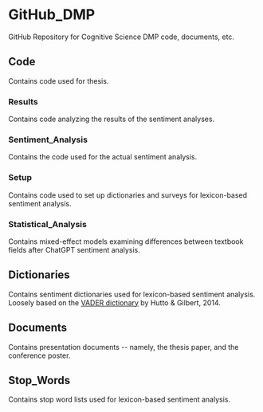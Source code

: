 # GitHub_DMP
 GitHub Repository for Cognitive Science DMP code, documents, etc. 

## Code 
Contains code used for thesis.

### Results
Contains code analyzing the results of the sentiment analyses. 

### Sentiment_Analysis
Contains the code used for the actual sentiment analysis. 

### Setup
Contains code used to set up dictionaries and surveys for lexicon-based sentiment analysis. 

### Statistical_Analysis
Contains mixed-effect models examining differences between textbook fields after ChatGPT sentiment analysis. 

## Dictionaries 
Contains sentiment dictionaries used for lexicon-based sentiment analysis. Loosely based on the [VADER dictionary](https://github.com/cjhutto/vaderSentiment) by Hutto & Gilbert, 2014. 

## Documents 
Contains presentation documents -- namely, the thesis paper, and the conference poster.

## Stop_Words
Contains stop word lists used for lexicon-based sentiment analysis. 